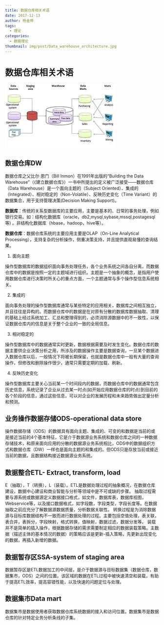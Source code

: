 ```yaml
---
title: 数据仓库相关术语
date: 2017-12-13
author: 杨金坤
tags:
  - 理论
categories:
  - 数据理论
thumbnail: img/post/Data_warehouse_architecture.jpg
---
```

# 数据仓库相关术语
![数据仓库架构](img/post/Data_warehouse_architecture.jpg)
## 数据仓库DW

数据仓库之父比尔·恩门（Bill Inmon）在1991年出版的“Building the Data Warehouse”（《建立数据仓库》）一书中所提出的定义被广泛接受——数据仓库（Data Warehouse）是一个面向主题的（Subject Oriented）、集成的（Integrated）、相对稳定的（Non-Volatile）、反映历史变化（Time Variant）的数据集合，用于支持管理决策(Decision Making Support)。

**数据库**：传统的关系型数据库的主要应用，主要是基本的、日常的事务处理，例如银行交易。如：结构化数据库（oracle，db2,mysql,sybase,mssql,postagesql等) 。非结构化数据库（hbase，hadoop，hive等）。

**数据仓库**：数据仓库系统的主要应用主要是OLAP（On-Line Analytical Processing），支持复杂的分析操作，侧重决策支持，并且提供直观易懂的查询结果。

1. 面向主题

操作型数据库的数据组织面向事务处理任务，各个业务系统之间各自分离，而数据仓库中的数据是按照一定的主题域进行组织。主题是一个抽象的概念，是指用户使用数据仓库进行决策时所关心的重点方面，一个主题通常与多个操作型信息系统相关。

2. 集成的

面向事务处理的操作型数据库通常与某些特定的应用相关，数据库之间相互独立，并且往往是异构的。而数据仓库中的数据是在对原有分散的数据库数据抽取、清理的基础上经过系统加工、汇总和整理得到的，必须消除源数据中的不一致性，以保证数据仓库内的信息是关于整个企业的一致的全局信息。

3. 相对稳定的

操作型数据库中的数据通常实时更新，数据根据需要及时发生变化。数据仓库的数据主要供企业决策分析之用，所涉及的数据操作主要是数据查询，一旦某个数据进入数据仓库以后，一般情况下将被长期保留，也就是数据仓库中一般有大量的查询操作，但修改和删除操作很少，通常只需要定期的加载、刷新。

4. 反映历史变化

操作型数据库主要关心当前某一个时间段内的数据，而数据仓库中的数据通常包含历史信息，系统记录了企业从过去某一时点(如开始应用数据仓库的时点)到目前的各个阶段的信息，通过这些信息，可以对企业的发展历程和未来趋势做出定量分析和预测。

## 业务操作数据存储ODS-operational data store

操作数据存储（ODS）的数据具有面向主题、集成的、可变的和数据是当前的或是接近当前的4个基本特征，它是介于数据源业务系统和数据仓库之间的一种数据存储技术，和原来面向应用的分散的数据源业务系统相比，ODS中的数据组织方式和数据仓库（DW）一样也是面向主题的和集成的。但ODS只是存放当前或接近当前的数据，且数据结构接近数据源业务系统。

## 数据整合ETL- Extract, transform, load 
E（抽取），T（转换），L（装载）。ETL是数据处理过程的抽象概况，在数据仓库建设，数据中心建设和商业智能与分析等领域中是不可或缺的步骤。
抽取过程需要与源系统或数据源定义数据接口格式，如文件，数据库表，数据库视图，Webservice等，以及接口数据格式，如字段数，字段类型，字段长度等。在数据抽取之前应充分了解数据源数据质量，分析数据关联性。
转换过程是为消除数据源与目标库数据结构不一致而进行数据处理的过程。主要包括空值处理，表关联，表合并，表拆分，字段映射，格式转换，值映射，数据过滤，数据分发等。
装载并不是简单的插入操作，根据数据存储的需求需要制定相应的数据装载策略。主数据（描述主体的基本情况的数据）的策略应该是更新-插入策略，先更新出现变化的数据，再插入新增的数据。

## 数据暂存区SSA-system of staging area

数据暂存区是ETL数据加工的中间层，是介于数据源与目标数据集（数据仓库，数据集市，ODS）之间的位置。该区域的数据在ETL过程中被快速清空和装载，有助于提高ETL效率，提高容错性能，以及快速的问题定位与处理。

## 数据集市Data mart

数据集市是数据使用者获取数据仓库系统数据的接入和访问位置。数据集市是数据仓库的针对特定业务分析条线的子集。

